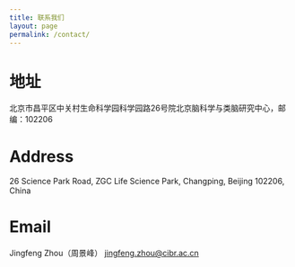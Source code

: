 ```yaml
---
title: 联系我们
layout: page
permalink: /contact/
---
```


# 地址
北京市昌平区中关村生命科学园科学园路26号院北京脑科学与类脑研究中心，邮编：102206

# Address
26 Science Park Road, ZGC Life Science Park, Changping, Beijing 102206, China

# Email
Jingfeng Zhou（周景峰）
[jingfeng.zhou@cibr.ac.cn](mailto:jingfeng.zhou@cibr.ac.cn)
